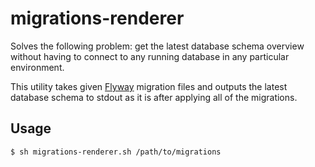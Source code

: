 # migrations-renderer

Solves the following problem: get the latest database schema overview without having to connect to any running database in any particular environment.

This utility takes given [Flyway](https://github.com/flyway/flyway) migration files and outputs the latest database schema to stdout as it is after applying all of the migrations.

## Usage

```bash
$ sh migrations-renderer.sh /path/to/migrations
```
